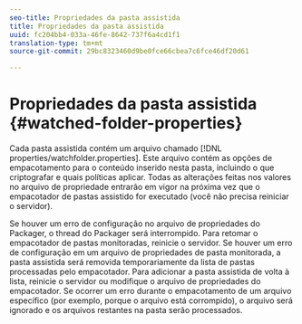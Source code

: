 ```yaml
---
seo-title: Propriedades da pasta assistida
title: Propriedades da pasta assistida
uuid: fc204bb4-033a-46fe-8642-737f6a4cd1f1
translation-type: tm+mt
source-git-commit: 29bc8323460d9be0fce66cbea7c6fce46df20d61

---
```



# Propriedades da pasta assistida {#watched-folder-properties}

Cada pasta assistida contém um arquivo chamado [!DNL properties/watchfolder.properties]. Este arquivo contém as opções de empacotamento para o conteúdo inserido nesta pasta, incluindo o que criptografar e quais políticas aplicar. Todas as alterações feitas nos valores no arquivo de propriedade entrarão em vigor na próxima vez que o empacotador de pastas assistido for executado (você não precisa reiniciar o servidor).

Se houver um erro de configuração no arquivo de propriedades do Packager, o thread do Packager será interrompido. Para retomar o empacotador de pastas monitoradas, reinicie o servidor. Se houver um erro de configuração em um arquivo de propriedades de pasta monitorada, a pasta assistida será removida temporariamente da lista de pastas processadas pelo empacotador. Para adicionar a pasta assistida de volta à lista, reinicie o servidor ou modifique o arquivo de propriedades do empacotador. Se ocorrer um erro durante o empacotamento de um arquivo específico (por exemplo, porque o arquivo está corrompido), o arquivo será ignorado e os arquivos restantes na pasta serão processados.
